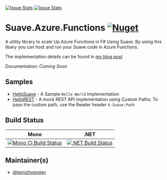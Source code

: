 [![Issue Stats](http://issuestats.com/github/tamizhvendan/Suave.Azure.Functions/badge/issue)](http://issuestats.com/github/tamizhvendan/Suave.Azure.Functions)
[![Issue Stats](http://issuestats.com/github/tamizhvendan/Suave.Azure.Functions/badge/pr)](http://issuestats.com/github/tamizhvendan/Suave.Azure.Functions)

# Suave.Azure.Functions [![Nuget](https://img.shields.io/nuget/v/Suave.Azure.Functions.svg?style=flat)](https://www.nuget.org/packages/Suave.Azure.Functions)

A utility library to scale Up Azure Functions in F# Using Suave. By using this libary you can host and run your Suave code in Azure Functions.

The implementation details can be found in [my blog post](http://blog.tamizhvendan.in/blog/2016/09/19/scale-up-azure-functions-in-f-number-using-suave/)

Documentation: *Coming Soon*

## Samples

* [HelloSuave](https://gist.github.com/tamizhvendan/07fc54c3750d154a84ba7d6ccdb94eb6) - A Sample `Hello World` Implementation
* [HelloREST](https://gist.github.com/tamizhvendan/68d9a97ae4cf4b6488eb6cf0170e7b89) - A mock REST API implementation using Custom Paths. To pass the custom path, use the Reader header `X-Suave-Path` 

## Build Status

Mono | .NET
---- | ----
[![Mono CI Build Status](https://img.shields.io/travis/tamizhvendan/Suave.Azure.Functions/master.svg)](https://travis-ci.org/tamizhvendan/Suave.Azure.Functions) | [![.NET Build Status](https://img.shields.io/appveyor/ci/tamizhvendan/suave-azure-functions/master.svg)](https://ci.appveyor.com/project/tamizhvendan/suave-azure-functions)

## Maintainer(s)

- [@tamizhvendan](https://github.com/tamizhvendan)